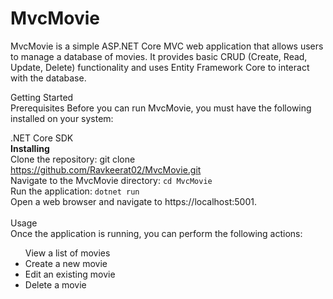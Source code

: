 <H1>MvcMovie</H1>


MvcMovie is a simple ASP.NET Core MVC web application that allows users to manage a database of movies. It provides basic CRUD (Create, Read, Update, Delete) functionality and uses Entity Framework Core to interact with the database.

Getting Started
<BR>
Prerequisites
Before you can run MvcMovie, you must have the following installed on your system:

.NET Core SDK
<BR>
<B>Installing</B>
<BR>
Clone the repository: git clone https://github.com/Ravkeerat02/MvcMovie.git
<BR>
Navigate to the MvcMovie directory: `cd MvcMovie`
<BR>
Run the application: `dotnet run`
<BR>
Open a web browser and navigate to https://localhost:5001.
<BR><BR>
Usage
<BR>
Once the application is running, you can perform the following actions:

<ul>View a list of movies
<li>Create a new movie</li>
<li>Edit an existing movie</li>
<li>Delete a movie</li>
</ul>

